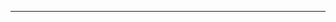 <!--
CO_OP_TRANSLATOR_METADATA:
{
  "original_hash": "c747db3d4bb981e919b7f3e5a4504269",
  "translation_date": "2025-08-27T13:19:52+00:00",
  "source_file": "04-PracticalSamples/foundrylocal/README.md",
  "language_code": "tl"
}
-->


---

